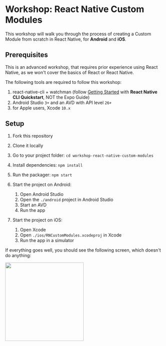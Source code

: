 # Workshop: React Native Custom Modules

This workshop will walk you through the process of creating a Custom Module from scratch in React Native, for __Android__ and __iOS__.

## Prerequisites

This is an advanced workshop, that requires prior experience using React Native, as we won't cover the basics of React or React Native.

The following tools are required to follow this workshop:

1. react-native-cli + watchman (follow [Getting Started](https://facebook.github.io/react-native/docs/getting-started) with __React Native CLI Quickstart__, NOT the Expo Guide)
2. Android Studio `3+` and an AVD with API level `26+`
3. for Apple users, Xcode `10.x`

## Setup

1. Fork this repository
2. Clone it locally
3. Go to your project folder: `cd workshop-react-native-custom-modules`
4. Install dependencies: `npm install`
5. Run the packager: `npm start`

6. Start the project on Android:
   1. Open Android Studio
   2. Open the `./android` project in Android Studio
   3. Start an AVD
   4. Run the app

7. Start the project on iOS:
   1. Open Xcode
   2. Open `./ios/RNCustomModules.xcodeproj` in Xcode
   3. Run the app in a simulator

If everything goes well, you should see the following screen, which doesn't do anything:

<img src="/public/screenshot.png" width="250">
